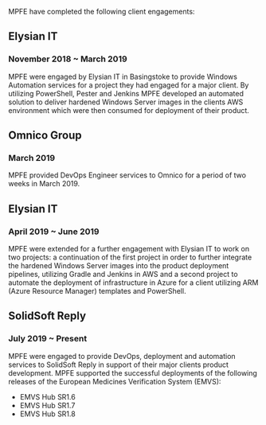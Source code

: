 MPFE have completed the following client engagements:

## Elysian IT
### November 2018 ~ March 2019

MPFE were engaged by Elysian IT in Basingstoke to provide Windows Automation services for a project they had engaged for a major client. 
By utilizing PowerShell, Pester and Jenkins MPFE developed an automated solution to deliver hardened Windows Server images in the clients
AWS environment which were then consumed for deployment of their product.

## Omnico Group 
### March 2019

MPFE provided DevOps Engineer services to Omnico for a period of two weeks in March 2019.

## Elysian IT
### April 2019 ~ June 2019

MPFE were extended for a further engagement with Elysian IT to work on two projects: a continuation of the first project in order to
further integrate the hardened Windows Server images into the product deployment pipelines, utilizing Gradle and Jenkins in AWS and a 
second project to automate the deployment of infrastructure in Azure for a client utilizing ARM (Azure Resource Manager) templates
and PowerShell.

## SolidSoft Reply
### July 2019 ~ Present

MPFE were engaged to provide DevOps, deployment and automation services to SolidSoft Reply in support of their major clients
product development. MPFE supported the successful deployments of the following releases of the European Medicines Verification System (EMVS):

- EMVS Hub SR1.6
- EMVS Hub SR1.7
- EMVS Hub SR1.8
